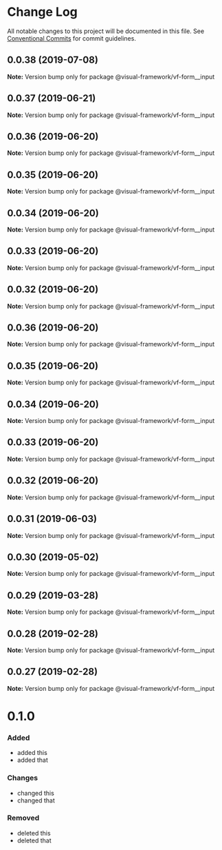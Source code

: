 # Change Log

All notable changes to this project will be documented in this file.
See [Conventional Commits](https://conventionalcommits.org) for commit guidelines.

## 0.0.38 (2019-07-08)

**Note:** Version bump only for package @visual-framework/vf-form__input





## 0.0.37 (2019-06-21)

**Note:** Version bump only for package @visual-framework/vf-form__input





## 0.0.36 (2019-06-20)

**Note:** Version bump only for package @visual-framework/vf-form__input





## 0.0.35 (2019-06-20)

**Note:** Version bump only for package @visual-framework/vf-form__input





## 0.0.34 (2019-06-20)

**Note:** Version bump only for package @visual-framework/vf-form__input





## 0.0.33 (2019-06-20)

**Note:** Version bump only for package @visual-framework/vf-form__input





## 0.0.32 (2019-06-20)

**Note:** Version bump only for package @visual-framework/vf-form__input





## 0.0.36 (2019-06-20)

**Note:** Version bump only for package @visual-framework/vf-form__input





## 0.0.35 (2019-06-20)

**Note:** Version bump only for package @visual-framework/vf-form__input





## 0.0.34 (2019-06-20)

**Note:** Version bump only for package @visual-framework/vf-form__input





## 0.0.33 (2019-06-20)

**Note:** Version bump only for package @visual-framework/vf-form__input





## 0.0.32 (2019-06-20)

**Note:** Version bump only for package @visual-framework/vf-form__input





## 0.0.31 (2019-06-03)

**Note:** Version bump only for package @visual-framework/vf-form__input





## 0.0.30 (2019-05-02)

**Note:** Version bump only for package @visual-framework/vf-form__input





## 0.0.29 (2019-03-28)

**Note:** Version bump only for package @visual-framework/vf-form__input





## 0.0.28 (2019-02-28)

**Note:** Version bump only for package @visual-framework/vf-form__input





## 0.0.27 (2019-02-28)

**Note:** Version bump only for package @visual-framework/vf-form__input





# 0.1.0

### Added
- added this
- added that

### Changes

- changed this
- changed that

### Removed

- deleted this
- deleted that
